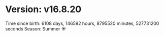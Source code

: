 # Version: v16.8.20
Time since birth: 6108 days, 146592 hours, 8795520 minutes, 527731200 seconds
Season: Summer ☀️
